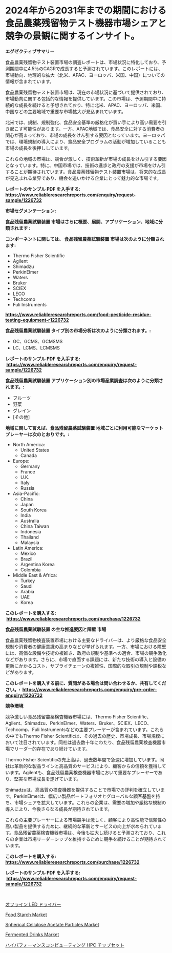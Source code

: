 <p><h1>2024年から2031年までの期間における食品農薬残留物テスト機器市場シェアと競争の景観に関するインサイト。</h1></p><p><strong>エグゼクティブサマリー</strong></p>
<p><p>食品農薬残留物テスト装置市場の調査レポートは、市場状況に特化しており、予測期間中に4.5％のCAGRで成長すると予測されています。このレポートには、市場動向、地理的な拡大（北米、APAC、ヨーロッパ、米国、中国）についての情報が含まれています。</p><p>食品農薬残留物テスト装置市場は、現在の市場状況に基づいて提供されており、市場動向に関する包括的な情報を提供しています。この市場は、予測期間中に持続的な成長を続けると予想されており、特に北米、APAC、ヨーロッパ、米国、中国などの主要地域で重要な市場拡大が見込まれています。</p><p>北米では、規制、規制強化、食品安全基準の厳格化が買い手により高い需要を引き起こす可能性があります。一方、APAC地域では、食品安全に対する消費者の関心が高まっており、市場の成長をけん引する要因となっています。ヨーロッパでは、環境規制の導入により、食品安全プログラムの活動が増加していることも市場の成長を後押ししています。</p><p>これらの地域の市場は、競合が激しく、技術革新が市場の成長をけん引する要因となっています。特に、中国市場では、技術の進歩と政府の支援が市場をけん引することが期待されています。食品農薬残留物テスト装置市場は、将来的な成長が見込まれる業界であり、機会を追いかける企業にとって魅力的な市場です。</p></p>
<p><strong>レポートのサンプル PDF を入手する: <a href="https://www.reliableresearchreports.com/enquiry/request-sample/1226732">https://www.reliableresearchreports.com/enquiry/request-sample/1226732</a></strong></p>
<p><strong>市場セグメンテーション:</strong></p>
<p><strong> 食品残留農薬試験装置 市場はさらに概要、展開、アプリケーション、地域に分類されます :</strong></p>
<p><strong>コンポーネントに関しては、 食品残留農薬試験装置 市場は次のように分類されます: &nbsp;</strong></p>
<p><ul><li>Thermo Fisher Scientific</li><li>Agilent</li><li>Shimadzu</li><li>PerkinElmer</li><li>Waters</li><li>Bruker</li><li>SCIEX</li><li>LECO</li><li>Techcomp</li><li>Fuli Instruments</li></ul></p>
<p><strong><a href="https://www.reliableresearchreports.com/food-pesticide-residue-testing-equipment-r1226732">https://www.reliableresearchreports.com/food-pesticide-residue-testing-equipment-r1226732</a></strong></p>
<p><strong> 食品残留農薬試験装置 タイプ別の市場分析は次のように分類されます。:</strong></p>
<p><ul><li>GC、GCMS、GCMSMS</li><li>LC、LCMS、LCMSMS</li></ul></p>
<p><strong>レポートのサンプル PDF を入手する: &nbsp;<a href="https://www.reliableresearchreports.com/enquiry/request-sample/1226732">https://www.reliableresearchreports.com/enquiry/request-sample/1226732</a></strong></p>
<p><strong> 食品残留農薬試験装置 アプリケーション別の市場産業調査は次のように分類されます。:</strong></p>
<p><ul><li>フルーツ</li><li>野菜</li><li>グレイン</li><li>[その他]</li></ul></p>
<p><strong>地域に関して言えば、食品残留農薬試験装置 地域ごとに利用可能なマーケットプレーヤーは次のとおりです。:</strong></p>
<p><ul>
    <li>
        North America:
        <ul>
            <li>United States</li>
            <li>Canada</li>
        </ul>
    </li>
    <li>
        Europe:
        <ul>
            <li>Germany</li>
            <li>France</li>
            <li>U.K.</li>
            <li>Italy</li>
            <li>Russia</li>
        </ul>
    </li>
    <li>
        Asia-Pacific:
        <ul>
            <li>China</li>
            <li>Japan</li>
            <li>South Korea</li>
            <li>India</li>
            <li>Australia</li>
            <li>China Taiwan</li>
            <li>Indonesia</li>
            <li>Thailand</li>
            <li>Malaysia</li>
        </ul>
    </li>
    <li>
        Latin America:
        <ul>
            <li>Mexico</li>
            <li>Brazil</li>
            <li>Argentina Korea</li>
            <li>Colombia</li>
        </ul>
    </li>
    <li>
        Middle East & Africa:
        <ul>
            <li>Turkey</li>
            <li>Saudi</li>
            <li>Arabia</li>
            <li>UAE</li>
            <li>Korea</li>
        </ul>
    </li>
    </ul></p>
<p><strong>このレポートを購入する: &nbsp;<a href="https://www.reliableresearchreports.com/purchase/1226732">https://www.reliableresearchreports.com/purchase/1226732</a></strong></p>
<p><strong>食品残留農薬試験装置 の主な推進要因と障壁 市場</strong></p>
<p><p>食品農薬残留物検査装置市場における主要なドライバーは、より厳格な食品安全規制や消費者の健康意識の高まりなどが挙げられます。一方、市場における障壁には、高価な設備や技術の複雑さ、政府の規制や基準への適合、市場の競争激化などがあります。さらに、市場で直面する課題には、新たな技術の導入と設備の更新にかかるコスト、サプライチェーンの複雑性、国際的な取引の規制や課税などがあります。</p></p>
<p><strong>このレポートを購入する前に、質問がある場合は問い合わせるか、共有してください。:&nbsp; <a href="https://www.reliableresearchreports.com/enquiry/pre-order-enquiry/1226732">https://www.reliableresearchreports.com/enquiry/pre-order-enquiry/1226732</a></strong></p>
<p><strong>競争環境</strong></p>
<p><p>競争激しい食品残留農薬検査機器市場には、Thermo Fisher Scientific、Agilent、Shimadzu、PerkinElmer、Waters、Bruker、SCIEX、LECO、Techcomp、Fuli Instrumentsなどの主要プレーヤーが含まれています。これらの中でもThermo Fisher Scientificは、その過去の歴史、市場成長、市場規模において注目されています。同社は過去数十年にわたり、食品残留農薬検査機器市場でリーダー的存在であり続けています。</p><p>Thermo Fisher Scientificの売上高は、過去数年間で急速に増加しています。同社は革新的な製品ラインと高品質のサービスにより、顧客からの信頼を獲得しています。Agilentも、食品残留農薬検査機器市場において重要なプレーヤーであり、堅実な市場成長を遂げています。</p><p>Shimadzuは、高品質の検査機器を提供することで市場での評判を確立しています。PerkinElmerは、幅広い製品ポートフォリオとグローバルな顧客基盤を持ち、市場シェアを拡大しています。これらの企業は、需要の増加や厳格な規制の導入により、今後さらなる成長が期待されています。</p><p>これらの主要プレーヤーによる市場競争は激しく、顧客により高性能で信頼性の高い製品を提供するために、継続的な革新とサービスの向上が求められています。食品残留農薬検査機器市場は、今後も拡大し続けると予測されており、これらの企業は市場リーダーシップを維持するために競争を続けることが期待されています。</p></p>
<p><strong>このレポートを購入する: &nbsp; <a href="https://www.reliableresearchreports.com/purchase/1226732">https://www.reliableresearchreports.com/purchase/1226732</a></strong></p>
<p><strong>レポートのサンプル PDF を入手する: &nbsp;<a href="https://www.reliableresearchreports.com/enquiry/request-sample/1226732">https://www.reliableresearchreports.com/enquiry/request-sample/1226732</a></strong><strong></strong></p>
<p>&nbsp;</p>
<p><p><a href="https://github.com/qwpelcjko9242629/Market-Research-Report-List-2/blob/main/4414542123445.md">オフライン LED ドライバー</a></p><p><a href="https://issuu.com/reportprime-2/docs/food-starch-market-size-2030.pptx">Food Starch Market</a></p><p><a href="https://github.com/juniordelafrance/Market-Research-Report-List-3/blob/main/spherical-cellulose-acetate-particles-market.md">Spherical Cellulose Acetate Particles Market</a></p><p><a href="https://issuu.com/reportprime-2/docs/fermented-drinks-market-size-2030.pptx">Fermented Drinks Market</a></p><p><a href="https://github.com/andym141978/Market-Research-Report-List-1/blob/main/7953121122883.md">ハイパフォーマンスコンピューティング HPC チップセット</a></p></p>